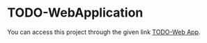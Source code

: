 # TODO-WebApplication

You can access this project through the given link [TODO-Web App](https://myawesometodo.000webhostapp.com/).

